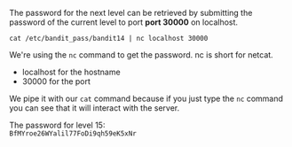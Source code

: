 The password for the next level can be retrieved by submitting the password of the current level to port **port 30000** on localhost.

`cat /etc/bandit_pass/bandit14 | nc localhost 30000`

We're using the `nc` command to get the password.  nc is short for netcat. 
- localhost for the hostname
- 30000 for the port

We pipe it with our `cat` command because if you just type the `nc` command you can see that it will interact with the server.

The password for level 15:\
`BfMYroe26WYalil77FoDi9qh59eK5xNr`
